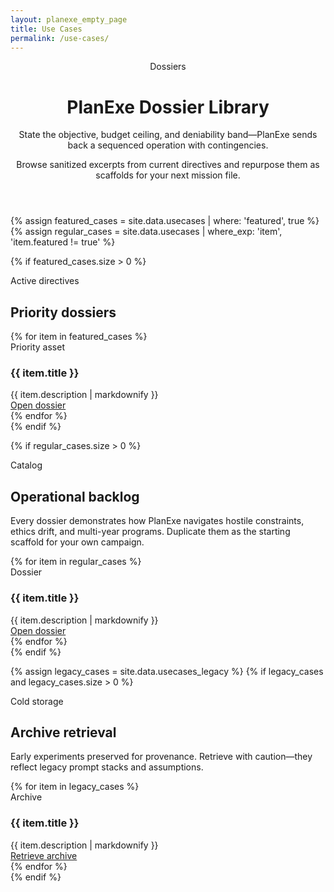 ```yaml
---
layout: planexe_empty_page
title: Use Cases
permalink: /use-cases/
---
```


<header class="post-header planexe-usecases-header">
  <span class="planexe-section__eyebrow">Dossiers</span>
  <h1 class="post-title">PlanExe Dossier Library</h1>
  <div class="header-description">
    <p class="subtitle">State the objective, budget ceiling, and deniability band—PlanExe sends back a sequenced operation with contingencies.</p>
    <p class="description">Browse sanitized excerpts from current directives and repurpose them as scaffolds for your next mission file.</p>
  </div>
</header>

{% assign featured_cases = site.data.usecases | where: 'featured', true %}
{% assign regular_cases = site.data.usecases | where_exp: 'item', 'item.featured != true' %}

{% if featured_cases.size > 0 %}
<section class="planexe-section">
  <span class="planexe-section__eyebrow">Active directives</span>
  <h2 class="planexe-section__title">Priority dossiers</h2>
  <div class="planexe-usecase-grid">
    {% for item in featured_cases %}
    <article class="planexe-card planexe-card--usecase">
      <span class="planexe-card__meta">Priority asset</span>
      <h3 class="planexe-card__title">{{ item.title }}</h3>
      <div class="planexe-card__body">
        {{ item.description | markdownify }}
      </div>
      <a class="planexe-link--arrow" href="{{ item.report_link | relative_url }}">Open dossier</a>
    </article>
    {% endfor %}
  </div>
</section>
{% endif %}

{% if regular_cases.size > 0 %}
<section class="planexe-section">
  <span class="planexe-section__eyebrow">Catalog</span>
  <h2 class="planexe-section__title">Operational backlog</h2>
  <p class="planexe-section__lede">Every dossier demonstrates how PlanExe navigates hostile constraints, ethics drift, and multi-year programs. Duplicate them as the starting scaffold for your own campaign.</p>
  <div class="planexe-usecase-grid">
    {% for item in regular_cases %}
    <article class="planexe-card planexe-card--usecase">
      <span class="planexe-card__meta">Dossier</span>
      <h3 class="planexe-card__title">{{ item.title }}</h3>
      <div class="planexe-card__body">
        {{ item.description | markdownify }}
      </div>
      <a class="planexe-link--arrow" href="{{ item.report_link | relative_url }}">Open dossier</a>
    </article>
    {% endfor %}
  </div>
</section>
{% endif %}

{% assign legacy_cases = site.data.usecases_legacy %}
{% if legacy_cases and legacy_cases.size > 0 %}
<section class="planexe-section">
  <span class="planexe-section__eyebrow">Cold storage</span>
  <h2 class="planexe-section__title">Archive retrieval</h2>
  <p class="planexe-section__lede">Early experiments preserved for provenance. Retrieve with caution—they reflect legacy prompt stacks and assumptions.</p>
  <div class="planexe-usecase-grid">
    {% for item in legacy_cases %}
    <article class="planexe-card planexe-card--usecase">
      <span class="planexe-card__meta">Archive</span>
      <h3 class="planexe-card__title">{{ item.title }}</h3>
      <div class="planexe-card__body">
        {{ item.description | markdownify }}
      </div>
      <a class="planexe-link--arrow" href="{{ item.download_link }}">Retrieve archive</a>
    </article>
    {% endfor %}
  </div>
</section>
{% endif %}

